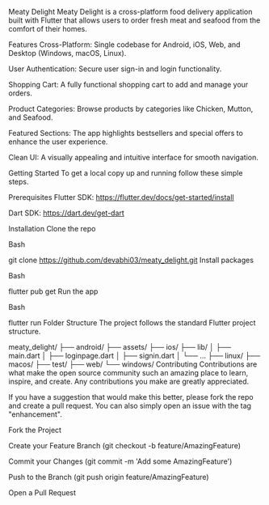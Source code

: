 Meaty Delight
Meaty Delight is a cross-platform food delivery application built with Flutter that allows users to order fresh meat and seafood from the comfort of their homes.

Features
Cross-Platform: Single codebase for Android, iOS, Web, and Desktop (Windows, macOS, Linux).

User Authentication: Secure user sign-in and login functionality.

Shopping Cart: A fully functional shopping cart to add and manage your orders.

Product Categories: Browse products by categories like Chicken, Mutton, and Seafood.

Featured Sections: The app highlights bestsellers and special offers to enhance the user experience.

Clean UI: A visually appealing and intuitive interface for smooth navigation.

Getting Started
To get a local copy up and running follow these simple steps.

Prerequisites
Flutter SDK: https://flutter.dev/docs/get-started/install

Dart SDK: https://dart.dev/get-dart

Installation
Clone the repo

Bash

git clone https://github.com/devabhi03/meaty_delight.git
Install packages

Bash

flutter pub get
Run the app

Bash

flutter run
Folder Structure
The project follows the standard Flutter project structure.

meaty_delight/
├── android/
├── assets/
├── ios/
├── lib/
│   ├── main.dart
│   ├── loginpage.dart
│   ├── signin.dart
│   └── ...
├── linux/
├── macos/
├── test/
├── web/
└── windows/
Contributing
Contributions are what make the open source community such an amazing place to learn, inspire, and create. Any contributions you make are greatly appreciated.

If you have a suggestion that would make this better, please fork the repo and create a pull request. You can also simply open an issue with the tag "enhancement".

Fork the Project

Create your Feature Branch (git checkout -b feature/AmazingFeature)

Commit your Changes (git commit -m 'Add some AmazingFeature')

Push to the Branch (git push origin feature/AmazingFeature)

Open a Pull Request
